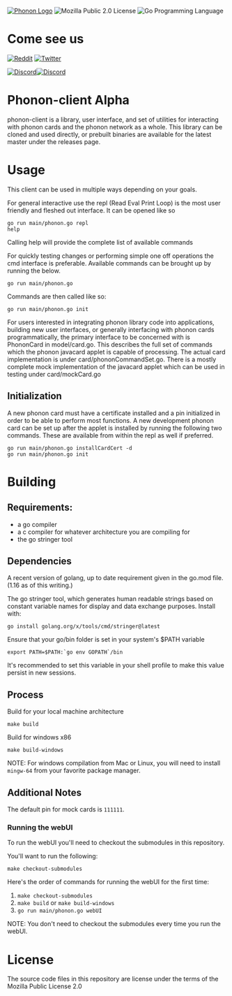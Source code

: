 [![Phonon Logo](./assets/logo.svg)](https://phonon.network)
![Mozilla Public 2.0 License](https://img.shields.io/badge/license-MozillaPublic2.0-green)
![Go Programming Language](https://img.shields.io/badge/Go-00ADD8?style=flat&logo=go&logoColor=white)

# Come see us

[![Reddit](https://img.shields.io/badge/Reddit-FF4500?style=flat&logo=reddit&logoColor=white)](https://reddit.com/r/PhononDAO)
[![Twitter](https://img.shields.io/badge/Twitter-1DA1F2?style=flat&logo=twitter&logoColor=white)](https://twitter.com/PhononDAO)

[![Discord](https://img.shields.io/badge/Discord-7289DA?style=flat&logo=discord&logoColor=white)](https://discord.gg/RNQtyBaKMH)[![Discord](https://img.shields.io/discord/921799167779672064?labelColor=5b209a)](https://discord.gg/RNQtyBaKMH)

# Phonon-client Alpha

phonon-client is a library, user interface, and set of utilities for interacting with phonon cards and the phonon network as a whole.
This library can be cloned and used directly, or prebuilt binaries are available for the latest master under the releases page.

# Usage

This client can be used in multiple ways depending on your goals.

For general interactive use the repl (Read Eval Print Loop) is the most user friendly and fleshed out interface. It can be opened like so

```
go run main/phonon.go repl
help
```

Calling help will provide the complete list of available commands

For quickly testing changes or performing simple one off operations the cmd interface is preferable. Available commands can be brought up by running the below.

```
go run main/phonon.go
```

Commands are then called like so:

```
go run main/phonon.go init
```

For users interested in integrating phonon library code into applications, building new user interfaces, or generally interfacing with phonon cards programmatically, the primary interface to be concerned with is PhononCard in model/card.go. This describes the full set of commands which the phonon javacard applet is capable of processing. The actual card implementation is under card/phononCommandSet.go. There is a mostly complete mock implementation of the javacard applet which can be used in testing under card/mockCard.go

## Initialization

A new phonon card must have a certificate installed and a pin initialized in order to be able to perform most functions. A new development phonon card can be set up after the applet is installed by running the following two commands. These are available from within the repl as well if preferred.

```
go run main/phonon.go installCardCert -d
go run main/phonon.go init
```

# Building

## Requirements:

- a go compiler
- a c compiler for whatever architecture you are compiling for
- the go stringer tool

## Dependencies

A recent version of golang, up to date requirement given in the go.mod file. (1.16 as of this writing.)

The go stringer tool, which generates human readable strings based on constant variable names for display and data exchange purposes. Install with:

```
go install golang.org/x/tools/cmd/stringer@latest
```

Ensure that your go/bin folder is set in your system's $PATH variable

```
export PATH=$PATH:`go env GOPATH`/bin
```

It's recommended to set this variable in your shell profile to make this value persist in new sessions.

## Process

Build for your local machine architecture

```
make build
```

Build for windows x86

```
make build-windows
```

NOTE: For windows compilation from Mac or Linux, you will need to install `mingw-64` from your favorite package manager.

## Additional Notes

The default pin for mock cards is `111111`.

### Running the webUI

To run the webUI you'll need to checkout the submodules in this repository.

You'll want to run the following:

```
make checkout-submodules
```

Here's the order of commands for running the webUI for the first time:

1. `make checkout-submodules`
2. `make build` or `make build-windows`
3. `go run main/phonon.go webUI`

NOTE: You don't need to checkout the submodules every time you run the webUI.

# License

The source code files in this repository are license under the terms of the Mozilla Public License 2.0
